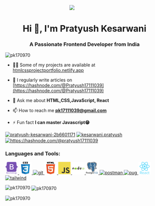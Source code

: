  &ensp; &ensp; &ensp; &ensp; &ensp; &ensp; &ensp; &ensp; &ensp; &ensp; &ensp; &ensp; &ensp; &ensp; &ensp; &ensp; &ensp; &ensp; &ensp;<img src= "https://dunesfactory.com/wp-content/uploads/2020/04/Dunes_development.gif">
<h1 align="center">Hi 👋, I'm Pratyush Kesarwani</h1>
<h3 align="center">A Passionate Frontend Developer from India</h3>

<p align="left"> <img src="https://komarev.com/ghpvc/?username=pk170970&label=Profile%20views&color=0e75b6&style=flat" alt="pk170970" /> </p>

- 👨‍💻 Some of my projects are available at [htmlcssprojectportfolio.netlify.app](htmlcssprojectportfolio.netlify.app)

- 📝 I regularly write articles on [https://hashnode.com/@Pratyush17111039](https://hashnode.com/@Pratyush17111039)

- 💬 Ask me about **HTML,CSS,JavaScript, React**

- 📫 How to reach me **pk17111039@gmail.com**

- ⚡ Fun fact **I can master Javascript😁**

<p align="left">
<a href="https://linkedin.com/in/pratyush-kesarwani-2b6601171" target="blank"><img align="center" src="https://raw.githubusercontent.com/rahuldkjain/github-profile-readme-generator/master/src/images/icons/Social/linked-in-alt.svg" alt="pratyush-kesarwani-2b6601171" height="30" width="40" /></a>
<a href="https://instagram.com/kesarwani.pratyush" target="blank"><img align="center" src="https://raw.githubusercontent.com/rahuldkjain/github-profile-readme-generator/master/src/images/icons/Social/instagram.svg" alt="kesarwani.pratyush" height="30" width="40" /></a>
<a href="https://hashnode.com/https://hashnode.com/@pratyush17111039" target="blank"><img align="center" src="https://raw.githubusercontent.com/rahuldkjain/github-profile-readme-generator/master/src/images/icons/Social/hashnode.svg" alt="https://hashnode.com/@pratyush17111039" height="30" width="40" /></a>
</p>

<h3 align="left">Languages and Tools:</h3>
<p align="left"> <a href="https://getbootstrap.com" target="_blank" rel="noreferrer"> <img src="https://raw.githubusercontent.com/devicons/devicon/master/icons/bootstrap/bootstrap-plain-wordmark.svg" alt="bootstrap" width="40" height="40"/> </a> <a href="https://www.w3schools.com/css/" target="_blank" rel="noreferrer"> <img src="https://raw.githubusercontent.com/devicons/devicon/master/icons/css3/css3-original-wordmark.svg" alt="css3" width="40" height="40"/> </a> <a href="https://git-scm.com/" target="_blank" rel="noreferrer"> <img src="https://www.vectorlogo.zone/logos/git-scm/git-scm-icon.svg" alt="git" width="40" height="40"/> </a> <a href="https://www.w3.org/html/" target="_blank" rel="noreferrer"> <img src="https://raw.githubusercontent.com/devicons/devicon/master/icons/html5/html5-original-wordmark.svg" alt="html5" width="40" height="40"/> </a> <a href="https://developer.mozilla.org/en-US/docs/Web/JavaScript" target="_blank" rel="noreferrer"> <img src="https://raw.githubusercontent.com/devicons/devicon/master/icons/javascript/javascript-original.svg" alt="javascript" width="40" height="40"/> </a> <a href="https://nodejs.org" target="_blank" rel="noreferrer"> <img src="https://raw.githubusercontent.com/devicons/devicon/master/icons/nodejs/nodejs-original-wordmark.svg" alt="nodejs" width="40" height="40"/> </a> <a href="https://www.postgresql.org" target="_blank" rel="noreferrer"> <img src="https://raw.githubusercontent.com/devicons/devicon/master/icons/postgresql/postgresql-original-wordmark.svg" alt="postgresql" width="40" height="40"/> </a> <a href="https://postman.com" target="_blank" rel="noreferrer"> <img src="https://www.vectorlogo.zone/logos/getpostman/getpostman-icon.svg" alt="postman" width="40" height="40"/> </a> <a href="https://pugjs.org" target="_blank" rel="noreferrer"> <img src="https://cdn.worldvectorlogo.com/logos/pug.svg" alt="pug" width="40" height="40"/> </a> <a href="https://reactjs.org/" target="_blank" rel="noreferrer"> <img src="https://raw.githubusercontent.com/devicons/devicon/master/icons/react/react-original-wordmark.svg" alt="react" width="40" height="40"/> </a> <a href="https://tailwindcss.com/" target="_blank" rel="noreferrer"> <img src="https://www.vectorlogo.zone/logos/tailwindcss/tailwindcss-icon.svg" alt="tailwind" width="40" height="40"/> </a> </p>

<p><img align="left" src="https://github-readme-stats.vercel.app/api/top-langs?username=pk170970&show_icons=true&locale=en&layout=compact" alt="pk170970" /></p>

<p>&nbsp;<img align="center" src="https://github-readme-stats.vercel.app/api?username=pk170970&show_icons=true&locale=en" alt="pk170970" /></p>

<p><img align="center" src="https://github-readme-streak-stats.herokuapp.com/?user=pk170970&" alt="pk170970" /></p>
